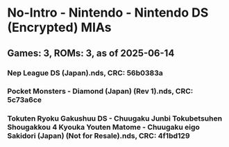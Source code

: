 # No-Intro - Nintendo - Nintendo DS (Encrypted) MIAs
## Games: 3, ROMs: 3, as of 2025-06-14

### Nep League DS (Japan).nds, CRC: 56b0383a
### Pocket Monsters - Diamond (Japan) (Rev 1).nds, CRC: 5c73a6ce
### Tokuten Ryoku Gakushuu DS - Chuugaku Junbi Tokubetsuhen Shougakkou 4 Kyouka Youten Matome - Chuugaku eigo Sakidori (Japan) (Not for Resale).nds, CRC: 4f1bd129
